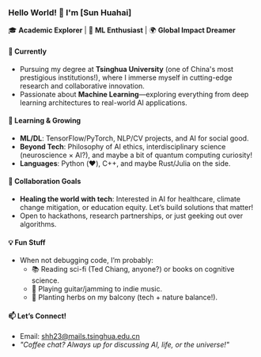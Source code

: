 ### Hello World! 👋 I'm [Sun Huahai]

🎓 **Academic Explorer** | 🤖 **ML Enthusiast** | 🌍 **Global Impact Dreamer**

#### 🔭 Currently
- Pursuing my degree at **Tsinghua University** (one of China's most prestigious institutions!), where I immerse myself in cutting-edge research and collaborative innovation.
- Passionate about **Machine Learning**—exploring everything from deep learning architectures to real-world AI applications.

#### 🌱 Learning & Growing
- **ML/DL**: TensorFlow/PyTorch, NLP/CV projects, and AI for social good.
- **Beyond Tech**: Philosophy of AI ethics, interdisciplinary science (neuroscience × AI?), and maybe a bit of quantum computing curiosity!
- **Languages**: Python (❤️), C++, and maybe Rust/Julia on the side.

#### 👯 Collaboration Goals
- **Healing the world with tech**: Interested in AI for healthcare, climate change mitigation, or education equity. Let’s build solutions that matter!
- Open to hackathons, research partnerships, or just geeking out over algorithms.

#### 💡 Fun Stuff
- When not debugging code, I’m probably:
  - 📚 Reading sci-fi (Ted Chiang, anyone?) or books on cognitive science.
  - 🎵 Playing guitar/jamming to indie music.
  - 🌱 Planting herbs on my balcony (tech + nature balance!).

#### 📫 Let’s Connect!
- Email: [shh23@mails.tsinghua.edu.cn](mailto:shh23@mails.tsinghua.edu.cn)
- *"Coffee chat? Always up for discussing AI, life, or the universe!"*
